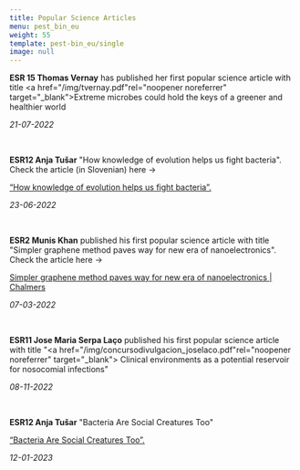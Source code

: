 ```yaml
---
title: Popular Science Articles
menu: pest_bin_eu
weight: 55
template: pest-bin_eu/single
image: null
---
```

**ESR 15 Thomas Vernay** has published her first popular science article with title <a href="/img/tvernay.pdf"rel="noopener noreferrer" target="_blank">Extreme microbes could hold the keys of a greener and healthier world</a>

*21-07-2022*

<br>

**ESR12 Anja Tušar** "How knowledge of evolution helps us fight bacteria". Check the article (in Slovenian) here -> 

[“How knowledge of evolution helps us fight bacteria”.](https://www.alternator.science/sl/daljse/kako-nam-znanje-o-evoluciji-pomaga-v-boju-z-bakterijami/)

*2﻿3-06-2022*

<br>

**ESR2 Munis Khan** published his first popular science article with title "Simpler graphene method paves way for new era of nanoelectronics". Check the article here ->

[Simpler graphene method paves way for new era of nanoelectronics | Chalmers](https://www.chalmers.se/en/departments/mc2/news/Pages/simpler-graphene-method-paves-way-for-new-era-of-nanoelectronics.aspx)

*0﻿7-03-2022*

<br>

**ESR11 Jose Maria Serpa Laço**  published his first popular science article with title  "<a href="/img/concursodivulgacion_joselaco.pdf"rel="noopener noreferrer" target="_blank"> 
Clinical environments as a potential reservoir for nosocomial infections"

*0﻿8-11-2022*

<br>

**ESR12 Anja Tušar** "Bacteria Are Social Creatures Too"

[“Bacteria Are Social Creatures Too”.](https://www.alternator.science/sl/daljse/bacteria-are-social-creatures-too/)

*1﻿2-01-2023*

<br>